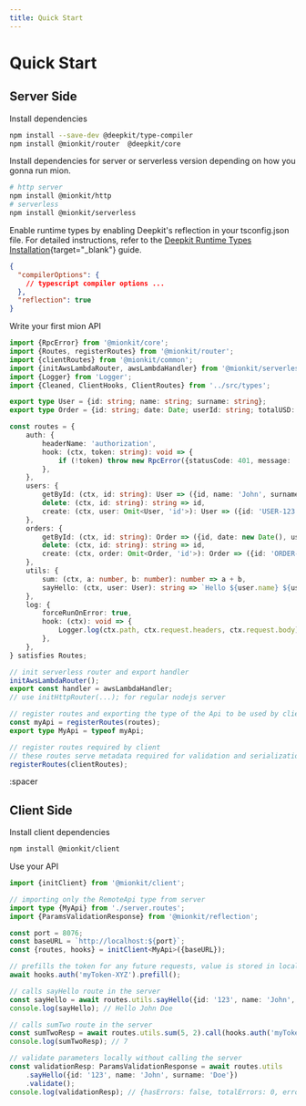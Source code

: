 ```yaml
---
title: Quick Start
---
```


# Quick Start

## Server Side

Install dependencies

```bash
npm install --save-dev @deepkit/type-compiler
npm install @mionkit/router  @deepkit/core
```

Install dependencies for server or serverless version depending on how you gonna run mion.

```bash
# http server
npm install @mionkit/http
# serverless
npm install @mionkit/serverless
```

Enable runtime types by enabling Deepkit's reflection in your tsconfig.json file. For detailed instructions, refer to the [Deepkit Runtime Types Installation](https://docs.deepkit.io/english/runtime-types.html#runtime-types-installation){target="_blank"} guide.

```json [tsconfig.json]
{
  "compilerOptions": {
    // typescript compiler options ...
  },
  "reflection": true
}
```

Write your first mion API

<!-- embedme ../../../packages/client/examples/server.routes.ts -->

```ts
import {RpcError} from '@mionkit/core';
import {Routes, registerRoutes} from '@mionkit/router';
import {clientRoutes} from '@mionkit/common';
import {initAwsLambdaRouter, awsLambdaHandler} from '@mionkit/serverless';
import {Logger} from 'Logger';
import {Cleaned, ClientHooks, ClientRoutes} from '../src/types';

export type User = {id: string; name: string; surname: string};
export type Order = {id: string; date: Date; userId: string; totalUSD: number};

const routes = {
    auth: {
        headerName: 'authorization',
        hook: (ctx, token: string): void => {
            if (!token) throw new RpcError({statusCode: 401, message: 'Not Authorized', name: ' Not Authorized'});
        },
    },
    users: {
        getById: (ctx, id: string): User => ({id, name: 'John', surname: 'Smith'}),
        delete: (ctx, id: string): string => id,
        create: (ctx, user: Omit<User, 'id'>): User => ({id: 'USER-123', ...user}),
    },
    orders: {
        getById: (ctx, id: string): Order => ({id, date: new Date(), userId: 'USER-123', totalUSD: 120}),
        delete: (ctx, id: string): string => id,
        create: (ctx, order: Omit<Order, 'id'>): Order => ({id: 'ORDER-123', ...order}),
    },
    utils: {
        sum: (ctx, a: number, b: number): number => a + b,
        sayHello: (ctx, user: User): string => `Hello ${user.name} ${user.surname}`,
    },
    log: {
        forceRunOnError: true,
        hook: (ctx): void => {
            Logger.log(ctx.path, ctx.request.headers, ctx.request.body);
        },
    },
} satisfies Routes;

// init serverless router and export handler
initAwsLambdaRouter();
export const handler = awsLambdaHandler;
// use initHttpRouter(...); for regular nodejs server

// register routes and exporting the type of the Api to be used by client
const myApi = registerRoutes(routes);
export type MyApi = typeof myApi;

// register routes required by client
// these routes serve metadata required for validation and serialization on the client
registerRoutes(clientRoutes);

```

:spacer

## Client Side

Install client dependencies

```bash
npm install @mionkit/client
```

Use your API

<!-- embedme ../../../packages/client/examples/client.ts -->

```ts
import {initClient} from '@mionkit/client';

// importing only the RemoteApi type from server
import type {MyApi} from './server.routes';
import {ParamsValidationResponse} from '@mionkit/reflection';

const port = 8076;
const baseURL = `http://localhost:${port}`;
const {routes, hooks} = initClient<MyApi>({baseURL});

// prefills the token for any future requests, value is stored in localStorage
await hooks.auth('myToken-XYZ').prefill();

// calls sayHello route in the server
const sayHello = await routes.utils.sayHello({id: '123', name: 'John', surname: 'Doe'}).call();
console.log(sayHello); // Hello John Doe

// calls sumTwo route in the server
const sumTwoResp = await routes.utils.sum(5, 2).call(hooks.auth('myToken-XYZ'));
console.log(sumTwoResp); // 7

// validate parameters locally without calling the server
const validationResp: ParamsValidationResponse = await routes.utils
    .sayHello({id: '123', name: 'John', surname: 'Doe'})
    .validate();
console.log(validationResp); // {hasErrors: false, totalErrors: 0, errors: []}

```
